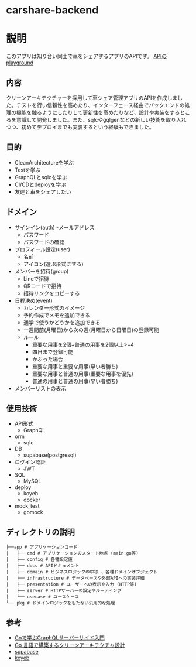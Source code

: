# carshare-backend

# 説明
このアプリは知り合い同士で車をシェアするアプリのAPIです。
[APIのplayground](https://my-go-api-onion0904-2d2c780f.koyeb.app/)

## 内容
クリーンアーキテクチャーを採用して車シェア管理アプリのAPIを作成しました。テストを行い信頼性を高めたり、インターフェース経由でバックエンドの処理の機能を触るようにしたりして更新性を高めたりなど、設計や実装をするところを意識して開発しました。また、sqlcやgqlgenなどの新しい技術を取り入れつつ、初めてデプロイまでも実装するという経験もできました。 

## 目的
- CleanArchitectureを学ぶ
- Testを学ぶ
- GraphQLとsqlcを学ぶ
- CI/CDとdeployを学ぶ
- 友達と車をシェアしたい

## ドメイン
- サインイン(auth)
    -メールアドレス
    - パスワード
    - パスワードの確認
- プロフィール設定(user)
    - 名前
    - アイコン(選ぶ形式にする)
- メンバーを招待(group)
    - Lineで招待
    - QRコードで招待
    - 招待リンクをコピーする
- 日程決め(event)
    - カレンダー形式のイメージ
    - 予約作成でメモを追加できる
    - 通学で使うかどうかを追加できる
    - 一週間前(月曜日)から次の週(月曜日から日曜日)の登録可能
    - ルール
        - 重要な用事を2個+普通の用事を2個以上>=4
        - 四日まで登録可能
        - かぶった場合
        - 重要な用事と重要な用事(早い者勝ち)
        - 重要な用事と普通の用事(重要な用事を優先)
        - 普通の用事と普通の用事(早い者勝ち)
- メンバーリストの表示


## 使用技術
- API形式
    - GraphQL
- orm
    - sqlc
- DB
    - supabase(postgresql)
- ログイン認証
    - JWT
- SQL
    - MySQL
- deploy
    - koyeb
    - docker
- mock_test
    - gomock

## ディレクトリの説明

```
├──app # アプリケーションコード
|   ├── cmd # アプリケーションのスタート地点 (main.go等)
|   ├── config # 各種設定値
|   ├── docs # APIドキュメント
|   ├── domain # ビジネスロジックの中核 、各種ドメインオブジェクト
|   ├── infrastructure # データベースや外部APIへの実装詳細
|   ├── presentation # ユーザーへの表⽰や⼊⼒ (HTTP等)
|   ├── server # HTTPサーバーの設定やルーティング
|   └── usecase # ユースケース
└── pkg # ドメインロジックをもたない汎⽤的な処理
```

## 参考

- [Goで学ぶGraphQLサーバーサイド入門](https://zenn.dev/hsaki/books/golang-graphql)
- [Go ⾔語で構築するクリーンアーキテクチャ設計](https://techbookfest.org/product/9a3U54LBdKDE30ewPS6Ugn?productVariantID=itEzQN5gKZX8gXMmLTEXAB)
- [supabase](https://qiita.com/FrohleinYoshie/items/4acf666572e54232589a)
- [koyeb](https://www.koyeb.com/docs/deploy/go)